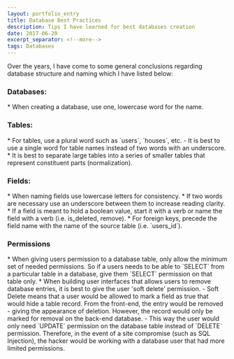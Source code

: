 ```yaml
---
layout: portfolio_entry
title: Database Best Practices
description: Tips I have learned for best databases creation
date: 2017-06-20
excerpt_separator: <!--more-->
tags: Databases
---
```


Over the years, I have come to some general conclusions regarding database structure and naming which I have listed below:

<!--more-->

<h3>Databases:</h3>
* When creating a database, use one, lowercase word for the name.

<h3>Tables:</h3>
* For tables, use a plural word such as `users`, `houses`, etc.
 - It is best to use a single word for table names instead of two words with an underscore.
* It is best to separate large tables into a series of smaller tables that represent constituent parts (normalization).

<h3>Fields:</h3>
* When naming fields use lowercase letters for consistency.
* If two words are necessary use an underscore between them to increase reading clarity.
* If a field is meant to hold a boolean value, start it with a verb or name the field with a verb (i.e. is_deleted, remove).
* For foreign keys, precede the field name with the name of the source table (i.e. `users_id`).

<h3>Permissions</h3>
* When giving users permission to a database table, only allow the minimum set of needed permissions. So if a users needs to be able to `SELECT` from a particular table in a database, give them `SELECT` permission on that table only.
* When building user interfaces that allows users to remove database entries, it is best to give the user 'soft delete' permission.
  - Soft Delete means that a user would be allowed to mark a field as true that would hide a table record. From the front-end, the entry would be removed - giving the appearance of deletion. However, the record would only be marked for removal on the back-end database.
   - This way the user would only need `UPDATE` permission on the database table instead of `DELETE` permission. Therefore, in the event of a site compromise (such as SQL Injection), the hacker would be working with a database user that had more limited permissions.